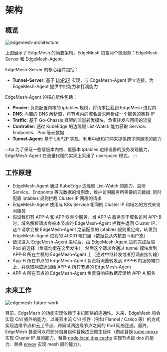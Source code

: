 # 架构

## 概览

![edgemesh-architecture](/images/advanced/em-arch.png)

上图展示了 EdgeMesh 的简要架构，EdgeMesh 包含两个微服务：EdgeMesh-Server 和 EdgeMesh-Agent。

EdgeMesh-Server 的核心组件包括：

- **Tunnel-Server**: 基于 [LibP2P](https://github.com/libp2p/go-libp2p) 实现，与 EdgeMesh-Agent 建立连接，为EdgeMesh-Agent 提供中继能力和打洞能力

EdgeMesh-Agent 的核心组件包括：

- **Proxier**: 负责配置内核的 iptables 规则，将请求拦截到 EdgeMesh 进程内
- **DNS**: 内置的 DNS 解析器，将节点内的域名请求解析成一个服务的集群 IP
- **Traffic**: 基于 Go-Chassis 框架的流量转发模块，负责转发应用间的流量
- **Controller**: 通过 KubeEdge 的边缘侧 List-Watch 能力获取 Service、Endpoints、Pod 等元数据
- **Tunnel-Agent**: 基于 LibP2P 实现，利用中继和打洞来提供跨子网通讯的能力

:::tip
为了保证一些低版本内核、低版本 iptables 边缘设备的服务发现能力，EdgeMesh-Agent 在流量代理的实现上采用了 userspace 模式。
:::

## 工作原理

- EdgeMesh-Agent 通过 KubeEdge 边缘侧 List-Watch 的能力，监听 Service、Endpoints 等元数据的增删改，维护访问服务所需要的元数据; 同时配置 iptables 规则拦截 Cluster IP 网段的请求
- EdgeMesh-Agent 使用与 K8s Service 相同的 Cluster IP 和域名的方式来访问服务
- 假设我们有 APP-A 和 APP-B 两个服务，当 APP-A 服务基于域名访问 APP-B 时，域名解析请求会被本节点的 EdgeMesh-Agent 拦截并返回 Cluster IP，这个请求会被 EdgeMesh-Agent 之前配置的 iptables 规则重定向，转发到 EdgeMesh-Agent 进程的 40001 端口里（数据包从内核态->用户态）
- 请求进入 EdgeMesh-Agent 进程后，由 EdgeMesh-Agent 进程完成后端 Pod 的选择（负载均衡在这里发生），然后这个请求会通过 tunnel 模块发到 APP-B 所在主机的 EdgeMesh-Agent 上（通过中继转发或者打洞直接传输）
- App-B 所在节点的 EdgeMesh-Agent 负责将流量转发到 APP-B 的服务端口上，并获取响应返回给 APP-A 所在节点的 EdgeMesh-Agent
- APP-A 所在节点的 EdgeMesh-Agent 负责将响应数据反馈给 APP-A 服务

## 未来工作

![edgemesh-future-work](/images/advanced/future-work.png)

目前，EdgeMesh 的功能实现依赖于主机网络的连通性。未来，EdgeMesh 将会实现 CNI 插件的能力，以兼容主流 CNI 插件（例如 Flannel / Calico 等）的方式实现边缘节点和云上节点、跨局域网边缘节点之间的 Pod 网络连通。最终，EdgeMesh 甚至可以将部分自身组件替换成云原生组件（例如替换 [kube-proxy](https://kubernetes.io/docs/reference/command-line-tools-reference/kube-proxy/) 实现 Cluster IP 层的能力、替换 [node local dns cache](https://kubernetes.io/docs/tasks/administer-cluster/nodelocaldns/) 实现节点级 dns 的能力、替换 [envoy](https://www.envoyproxy.io/) 实现 mesh 层的能力）。
